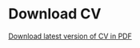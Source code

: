 # Download CV


[Download latest version of CV in PDF](https://github.com/JJ/cv/releases/download/v2021.05.1/cv.pdf)

